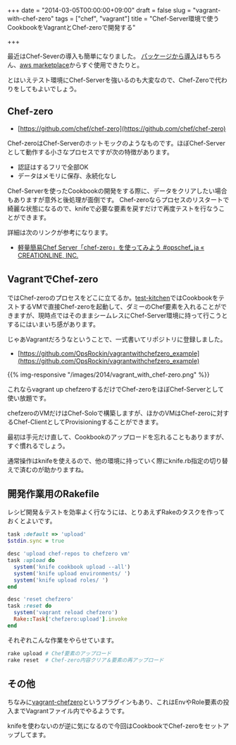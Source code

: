 +++
date = "2014-03-05T00:00:00+09:00"
draft = false
slug = "vagrant-with-chef-zero"
tags = ["chef", "vagrant"]
title = "Chef-Server環境で使うCookbookをVagrantとChef-zeroで開発する"

+++

最近はChef-Severの導入も簡単になりました。 [パッケージから導入](http://www.getchef.com/chef/install/)はもちろん、[aws marketplace](https://aws.amazon.com/marketplace/pp/B010OMNV2W)からすぐ使用できたりと。

とはいえテスト環境にChef-Serverを強いるのも大変なので、Chef-Zeroで代わりをしてもよいでしょう。

## Chef-zero

- [https://github.com/chef/chef-zero](https://github.com/chef/chef-zero)

Chef-zeroはChef-Serverのホットモックのようなものです。ほぼChef-Serverとして動作する小さなプロセスですが次の特徴があります。

- 認証はするフリで全部OK
- データはメモリに保存、永続化なし

Chef-Serverを使ったCookbookの開発をする際に、データをクリアしたい場合もありますが意外と後処理が面倒です。 Chef-zeroならプロセスのリスタートで綺麗な状態になるので、knifeで必要な要素を戻すだけで再度テストを行なうことができます。

詳細は次のリンクが参考になります。

- [軽量簡易Chef Server「chef-zero」を使ってみよう #opschef_ja « CREATIONLINE, INC.](http://www.creationline.com/lab/2749)

## VagrantでChef-zero

ではChef-zeroのプロセスをどこに立てるか。[test-kitchen](https://github.com/test-kitchen/test-kitchen)ではCookbookをテストするVMで直接Chef-zeroを起動して、ダミーのChef要素を入れることができますが、現時点ではそのままシームレスにChef-Server環境に持って行こうとするにはいまいち感があります。

じゃあVagrantだろうなということで、一式書いてリポジトリに登録しました。

- [https://github.com/OpsRockin/vagrantwithchefzero_example](https://github.com/OpsRockin/vagrantwithchefzero_example)

{{% img-responsive "/images/2014/vagrant_with_chef-zero.png" %}}


これならvagrant up chefzeroするだけでChef-zeroをほぼChef-Serverとして使い放題です。

chefzeroのVMだけはChef-Soloで構築しますが、ほかのVMはChef-zeroに対するChef-ClientとしてProvisioningすることができます。

最初は手元だけ直して、Cookbookのアップロードを忘れることもありますが、すぐ慣れるでしょう。

通常操作はknifeを使えるので、他の環境に持っていく際にknife.rb指定の切り替えで済むのが助かりますね。


## 開発作業用のRakefile

レシピ開発＆テストを効率よく行なうには、とりあえずRakeのタスクを作っておくとよいです。

```ruby
task :default => 'upload'
$stdin.sync = true

desc 'upload chef-repos to chefzero vm'
task :upload do
  system('knife cookbook upload --all')
  system('knife upload environments/ ')
  system('knife upload roles/ ')
end

desc 'reset chefzero'
task :reset do
  system('vagrant reload chefzero')
  Rake::Task['chefzero:upload'].invoke
end
```

それぞれこんな作業をやらせています。

```bash
rake upload # Chef要素のアップロード
rake reset  # Chef-zero内容クリア＆要素の再アップロード
```

## その他

ちなみに[vagrant-chefzero](https://github.com/whitepages/vagrant-chefzero)というプラグインもあり、これはEnvやRole要素の投入までVagrantファイル内でやるようです。

knifeを使わないのが逆に気になるので今回はCookbookでChef-zeroをセットアップしてます。
